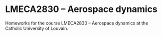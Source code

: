 # LMECA2830 – Aerospace dynamics

Homeworks for the course LMECA2830 – Aerospace dynamics at the Catholic University of Louvain.